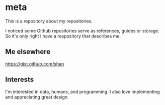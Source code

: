 # meta

This is a repository about my repositories. 

I noticed some Github repositories serve as references, guides or storage. So it's only right I have a respository that describes me. 

## Me elsewhere
https://gist.github.com/shan

## Interests
I'm interested in data, humans, and programming. I also love implementing and appreciating great design. 
